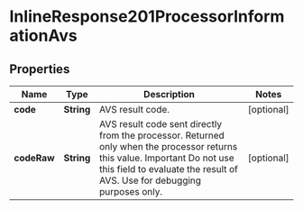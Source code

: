 
# InlineResponse201ProcessorInformationAvs

## Properties
Name | Type | Description | Notes
------------ | ------------- | ------------- | -------------
**code** | **String** | AVS result code.  |  [optional]
**codeRaw** | **String** | AVS result code sent directly from the processor. Returned only when the processor returns this value. Important Do not use this field to evaluate the result of AVS. Use for debugging purposes only.  |  [optional]



